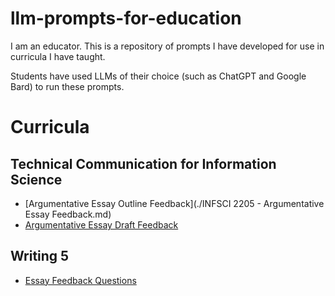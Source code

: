 # llm-prompts-for-education

I am an educator. This is a repository of prompts I have developed for use in curricula I have taught.

Students have used LLMs of their choice (such as ChatGPT and Google Bard) to run these prompts.

# Curricula

## Technical Communication for Information Science

- [Argumentative Essay Outline Feedback](./INFSCI 2205 - Argumentative Essay Feedback.md)
- [Argumentative Essay Draft Feedback](https://github.com/billcprice3/llm-prompts-for-education/blob/main/INFSCI%202205%20-%20Argumentative%20Essay%20Feedback.txt)

## Writing 5

- [Essay Feedback Questions](https://github.com/billcprice3/llm-prompts-for-education/blob/main/Writing%205%20-%20Essay%20Feedback%20Questions.txt)
